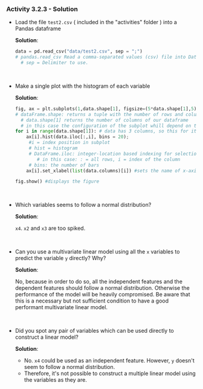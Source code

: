 ### Activity 3.2.3 - Solution


* Load the file `test2.csv`  ( included in the "activities" folder ) into a Pandas dataframe

    **Solution**:

    ```python
    data = pd.read_csv("data/test2.csv", sep = ";")
   # pandas.read_csv Read a comma-separated values (csv) file into DataFrame.
      # sep = Delimiter to use. 
    ```

<br>

* Make a single plot with the histogram of each variable

    **Solution**:

    ```python
    fig, ax = plt.subplots(1,data.shape[1], figsize=(5*data.shape[1],5)) # initializes subplots
    # dataFrame.shape: returns a tuple with the number of rows and columns of the dataframe
      # data.shape[1] returns the number of columns of our dataframe
      # in this case the configuration of the subplot whill depend on the shape of our dataframe
    for i in range(data.shape[1]): # data has 3 columns, so this for iterates 3 times
        ax[i].hist(data.iloc[:,i], bins = 20);
         #i = index position in subplot
         # hist = histogram
         # DataFrame.iloc: integer-location based indexing for selection by position.[rows, columns] 
            # in this case: : = all rows, i = index of the column
         # bins: the number of bars         
        ax[i].set_xlabel(list(data.columns)[i]) #sets the name of x-axis

    fig.show() #displays the figure
    ```

<br>

* Which variables seems to follow a normal distribution?

    **Solution**:

    `x4`. `x2` and `x3` are too spiked.


<br>

* Can you use a multivariate linear model using all the `x` variables to predict the variable `y` directly? Why?

    **Solution**:

    No, because in order to do so, all the independent features and the dependent features should follow a normal distribution.
    Otherwise the performance of the model will be heavily compromised. 
    Be aware that this is a necessary but not sufficient condition to have a good performant multivariate linear model.

<br>


* Did you spot any pair of variables which can be used directly to construct a linear model?

    **Solution**:

    - No. `x4` could be used as an independent feature. However, `y` doesn't seem to follow a normal distribution. 
    - Therefore, it's not possible to construct a multiple linear model using the variables as they are.
